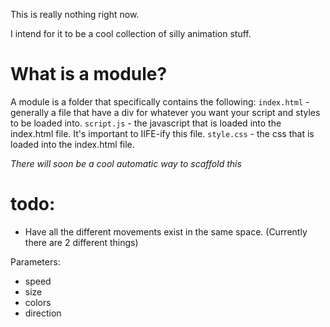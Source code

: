 This is really nothing right now. 

I intend for it to be a cool collection of silly animation stuff.


# What is a module? 

A module is a folder that specifically contains the following: 
  `index.html` - generally a file that have a div for whatever you want your script and styles to be loaded into.
  `script.js` - the javascript that is loaded into the index.html file. It's important to IIFE-ify this file. 
  `style.css` - the css that is loaded into the index.html file.

*There will soon be a cool automatic way to scaffold this*

# todo: 

- Have all the different movements exist in the same space. (Currently there are 2 different things)

Parameters:
- speed
- size
- colors
- direction
